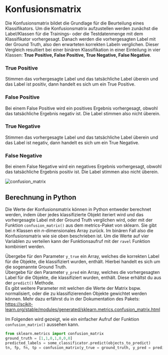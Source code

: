 # Konfusionsmatrix
Die Konfusionsmatrix bildet die Grundlage für die Beurteilung eines Klassifikators. Um die Konfusionsmatrix aufzustellen werden zunächst die Label/Klassen für die Trainings- oder die Testdatenmenge mit dem Klassifikator vorhergesagt. Danach werden die vorhergesagten Label mit der Ground Truth, also den erwarteten korrekten Labeln verglichen. Dieser Vergleich resultiert bei einer binären Klassifikation in einer Einteilung in vier Klassen: **True Positive, False Positive, True Negative, False Negative**.

### True Positive
Stimmen das vorhergesagte Label und das tatsächliche Label überein und das Label ist positiv, dann handelt es sich um ein True Positive.

### False Positive
Bei einem False Positive wird ein positives Ergebnis vorhergesagt, obwohl das tatsächliche Ergebnis negativ ist. Die Label stimmen also nicht überein.

### True Negative
Stimmen das vorhergesagte Label und das tatsächliche Label überein und das Label ist negativ, dann handelt es sich um ein True Negative.

### False Negative
Bei einem False Negative wird ein negatives Ergebnis vorhergesagt, obwohl das tatsächliche Ergebnis positiv ist. Die Label stimmen also nicht überein.

![confusion_matrix]
## Berechnung in Python
Die Werte der Konfusionsmatrix können in Python entweder berechnet werden, indem über jedes klassifizierte Objekt iteriert wird und das vorhergesagte Label mit der Ground Truth verglichen wird, oder mit der Funktion `confusion_matrix()` aus dem metrics-Paket von sklearn. Sie gibt bei $n$ Klassen ein $n$-dimensionales Array zurück. Im binären Fall also die Konfusionsmatrix wie sie oben beschrieben ist. Um die Werte auf vier Variablen zu verteilen kann der Funktionsaufruf mit der `ravel` Funktion kombiniert werden.

Übergebe für den Parameter `y_true` ein Array, welches die korrekten Label für die Objekte, die klassifiziert wurden, enthält. Hierbei handelt es sich um die sogenannte Ground Truth. \
Übergebe für den Parameter `y_pred` ein Array, welches die vorhergesagten Label für die Objekte, die klassifiziert wurden, enthält. Diese erhältst du aus der `predict()` Methode. \
Es gibt weitere Parameter mit welchen die Werte der Matrix bspw. normalisiert, oder die zu klassifizierenden Objekte gewichtet werden können. Mehr dazu erfährst du in der Dokumentation des Pakets:\
 https://scikit-learn.org/stable/modules/generated/sklearn.metrics.confusion_matrix.html

Im Folgenden wird gezeigt, wie ein einfacher Aufruf der Funktion `confusion_matrix()` aussehen kann.

```python
from sklearn.metrics import confusion_matrix
ground_truth = [1,1,0,1,0,0,0]
predicted_labels = some_classificator.predict(objects_to_predict)
tn, fp, fn, tp = confusion_matrix(y_true = ground_truth, y_pred = predicted_labels).ravel()
```


[confusion_matrix]: ../img/konfusionsmatrix.png